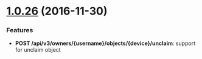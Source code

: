 <a name='1.0.26'></a>

# [1.0.26](https://github.com/mnubo/smartobjects-python-client/compare/1.0.25..1.0.26) (2016-11-30)


### Features

* **POST /api/v3/owners/{username}/objects/{device}/unclaim**: support for unclaim object
